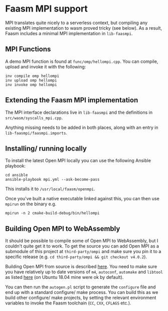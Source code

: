 # Faasm MPI support

MPI translates quite nicely to a serverless context, but compiling any existing MPI implementation
to wasm proved tricky (see below). As a result, Faasm includes a minimal MPI implementation in `lib-faasmpi`.  

## MPI Functions

A demo MPI function is found at `func/omp/hellompi.cpp`. You can compile, upload and invoke it with the following:

```
inv compile omp hellompi
inv upload omp hellompi
inv invoke omp hellompi
```

## Extending the Faasm MPI implementation

The MPI interface declarations live in `lib-faasmpi` and the definitions in `src/wasm/syscalls_mpi.cpp`.

Anything missing needs to be added in both places, along with an entry in `lib-faasmpi/faasmpi.imports`. 

## Installing/ running locally

To install the latest Open MPI locally you can use the following Ansible playbook:
 
```
cd ansible
ansible-playbook mpi.yml --ask-become-pass
```

This installs it to `/usr/local/faasm/openmpi`.

Once you've built a native executable linked against this, you can then use `mpirun` on the binary e.g.

```
mpirun -n 2 cmake-build-debug/bin/hellompi 
```

## Building Open MPI to WebAssembly

It should be possible to compile some of Open MPI to WebAssembly, but I couldn't quite get it to work.
To get the source you can add Open MPI as a submodule of this project at `third-party/ompi` and make 
sure you pin it to a specific release (e.g. `cd third-party/ompi && git checkout v4.0.2`).

Building Open MPI from source is described [here](https://github.com/Shillaker/ompi/blob/master/HACKING).
You need to make sure you have relatively up to date versions of `m4`, `autoconf`, `automake` and `libtool`
as listed [here](https://www.open-mpi.org/source/building.php) (on Ubuntu 18.04 mine were ok by default).

You can then run the `autogen.pl` script to generate the `configure` file and end up with a standard 
configure/ make process. You can build this as we build other configure/ make projects, by setting 
the relevant environment variables to invoke the Faasm toolchain (`CC`, `CXX`, `CFLAGS` etc.).


